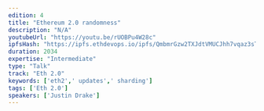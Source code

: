 ```yaml
---
edition: 4
title: "Ethereum 2.0 randomness"
description: "N/A"
youtubeUrl: "https://youtu.be/rUOBPu4W28c"
ipfsHash: "https://ipfs.ethdevops.io/ipfs/QmbmrGzw2TXJdtVMUCJhh7vqaz3sTK1WovUvUgsG993JcF?filename=Ethereum_2.0_randomness_by_Justin_Drake_Devcon4-rUOBPu4W28c.mp4"
duration: 2034
expertise: "Intermediate"
type: "Talk"
track: "Eth 2.0"
keywords: ['eth2',' updates',' sharding']
tags: ['Eth 2.0']
speakers: ['Justin Drake']
---
```

